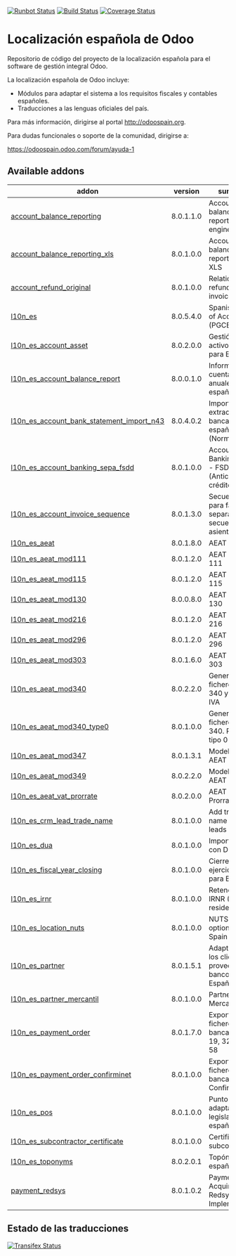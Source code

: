 [![Runbot Status](https://runbot.odoo-community.org/runbot/badge/flat/189/8.0.svg)](https://runbot.odoo-community.org/runbot/repo/github-com-oca-l10n-spain-189)
[![Build Status](https://travis-ci.org/OCA/l10n-spain.svg?branch=8.0)](https://travis-ci.org/OCA/l10n-spain)
[![Coverage Status](https://coveralls.io/repos/OCA/l10n-spain/badge.svg?branch=8.0)](https://coveralls.io/r/OCA/l10n-spain?branch=8.0)

Localización española de Odoo
=============================

Repositorio de código del proyecto de la localización española para el software
de gestión integral Odoo.

La localización española de Odoo incluye:

* Módulos para adaptar el sistema a los requisitos fiscales y contables
  españoles.
* Traducciones a las lenguas oficiales del país.

Para más información, dirigirse al portal http://odoospain.org.

Para dudas funcionales o soporte de la comunidad, dirigirse a:

https://odoospain.odoo.com/forum/ayuda-1

[//]: # (addons)
Available addons
----------------
addon | version | summary
--- | --- | ---
[account_balance_reporting](account_balance_reporting/) | 8.0.1.1.0 | Account balance reporting engine
[account_balance_reporting_xls](account_balance_reporting_xls/) | 8.0.1.0.0 | Account balance reporting to XLS
[account_refund_original](account_refund_original/) | 8.0.1.0.0 | Relationship refund - origin invoice
[l10n_es](l10n_es/) | 8.0.5.4.0 | Spanish Charts of Accounts (PGCE 2008)
[l10n_es_account_asset](l10n_es_account_asset/) | 8.0.2.0.0 | Gestión de activos fijos para España
[l10n_es_account_balance_report](l10n_es_account_balance_report/) | 8.0.0.1.0 | Informes de cuentas anuales españoles
[l10n_es_account_bank_statement_import_n43](l10n_es_account_bank_statement_import_n43/) | 8.0.4.0.2 | Importación de extractos bancarios españoles (Norma 43)
[l10n_es_account_banking_sepa_fsdd](l10n_es_account_banking_sepa_fsdd/) | 8.0.1.0.0 | Account Banking Sepa - FSDD (Anticipos de crédito)
[l10n_es_account_invoice_sequence](l10n_es_account_invoice_sequence/) | 8.0.1.3.0 | Secuencia para facturas separada de la secuencia de asientos
[l10n_es_aeat](l10n_es_aeat/) | 8.0.1.8.0 | AEAT Base
[l10n_es_aeat_mod111](l10n_es_aeat_mod111/) | 8.0.1.2.0 | AEAT modelo 111
[l10n_es_aeat_mod115](l10n_es_aeat_mod115/) | 8.0.1.2.0 | AEAT modelo 115
[l10n_es_aeat_mod130](l10n_es_aeat_mod130/) | 8.0.0.8.0 | AEAT modelo 130
[l10n_es_aeat_mod216](l10n_es_aeat_mod216/) | 8.0.1.2.0 | AEAT modelo 216
[l10n_es_aeat_mod296](l10n_es_aeat_mod296/) | 8.0.1.2.0 | AEAT modelo 296
[l10n_es_aeat_mod303](l10n_es_aeat_mod303/) | 8.0.1.6.0 | AEAT modelo 303
[l10n_es_aeat_mod340](l10n_es_aeat_mod340/) | 8.0.2.2.0 | Generación de fichero modelo 340 y libro de IVA
[l10n_es_aeat_mod340_type0](l10n_es_aeat_mod340_type0/) | 8.0.1.0.0 | Generación de fichero modelo 340. Registro tipo 0
[l10n_es_aeat_mod347](l10n_es_aeat_mod347/) | 8.0.1.3.1 | Modelo 347 AEAT
[l10n_es_aeat_mod349](l10n_es_aeat_mod349/) | 8.0.2.2.0 | Modelo 349 AEAT
[l10n_es_aeat_vat_prorrate](l10n_es_aeat_vat_prorrate/) | 8.0.2.0.0 | AEAT - Prorrata de IVA
[l10n_es_crm_lead_trade_name](l10n_es_crm_lead_trade_name/) | 8.0.1.0.0 | Add trade name field to leads
[l10n_es_dua](l10n_es_dua/) | 8.0.1.0.0 | Importaciones con DUA
[l10n_es_fiscal_year_closing](l10n_es_fiscal_year_closing/) | 8.0.1.0.0 | Cierre de ejercicio fiscal para España
[l10n_es_irnr](l10n_es_irnr/) | 8.0.1.0.0 | Retenciones IRNR (No residentes)
[l10n_es_location_nuts](l10n_es_location_nuts/) | 8.0.1.0.0 | NUTS specific options for Spain
[l10n_es_partner](l10n_es_partner/) | 8.0.1.5.1 | Adaptación de los clientes, proveedores y bancos para España
[l10n_es_partner_mercantil](l10n_es_partner_mercantil/) | 8.0.1.0.0 | Partner Mercantil
[l10n_es_payment_order](l10n_es_payment_order/) | 8.0.1.7.0 | Exportación de ficheros bancarios CSB 19, 32, 34 y 58
[l10n_es_payment_order_confirminet](l10n_es_payment_order_confirminet/) | 8.0.1.0.0 | Exportación de fichero bancario Confirminet
[l10n_es_pos](l10n_es_pos/) | 8.0.1.0.0 | Punto de venta adaptado a la legislación española
[l10n_es_subcontractor_certificate](l10n_es_subcontractor_certificate/) | 8.0.1.0.0 | Certificado de subcontratista
[l10n_es_toponyms](l10n_es_toponyms/) | 8.0.2.0.1 | Topónimos españoles
[payment_redsys](payment_redsys/) | 8.0.1.0.2 | Payment Acquirer: Redsys Implementation

[//]: # (end addons)

Estado de las traducciones
--------------------------
[![Transifex Status](https://www.transifex.com/projects/p/OCA-l10n-spain-8-0/chart/image_png)](https://www.transifex.com/projects/p/OCA-l10n-spain-8-0)
